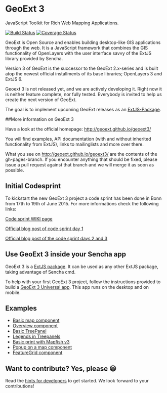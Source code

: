 # GeoExt 3

JavaScript Toolkit for Rich Web Mapping Applications.

[![Build Status](https://travis-ci.org/geoext/geoext3.svg?branch=master)](https://travis-ci.org/geoext/geoext3) [![Coverage Status](https://coveralls.io/repos/geoext/geoext3/badge.svg?branch=master&service=github)](https://coveralls.io/github/geoext/geoext3?branch=master)

GeoExt is Open Source and enables building desktop-like GIS applications through the web. It is a JavaScript framework that combines the GIS functionality of OpenLayers with the user interface savvy of the ExtJS library provided by Sencha.

Version 3 of GeoExt is the successor to the GeoExt 2.x-series and is built atop the newest official installments of its base libraries; OpenLayers 3 and ExtJS 6.

Geoext 3 is not released yet, and we are actively developing it. Right now it is neither feature complete, nor fully tested. Everybody is invited to help us create the next version of GeoExt. 

The goal is to implement upcoming GeoExt releases as an 
[ExtJS-Package](http://docs.sencha.com/cmd/5.x/cmd_packages/cmd_packages.html).

##More information on GeoExt 3

Have a look at the official homepage: http://geoext.github.io/geoext3/

You will find examples, API documentation (with and without inherited functionality from ExtJS), links to mailinglists and more over there.

What you see on http://geoext.github.io/geoext3/ are the contents of the gh-pages-branch. If you encounter anything that should be fixed, please issue a pull request against that branch and we will merge it as soon as possible.

## Initial Codesprint

To kickstart the new GeoExt 3 project a code sprint has been done in Bonn from 17th to 19th of June 2015.
For more informations check the following links:

[Code sprint WIKI page](https://github.com/geoext/geoext3/wiki/GeoExt-3-Codesprint)

[Official blog post of code sprint day 1](http://geoext.blogspot.de/2015/06/geoext-is-getting-3.html)

[Official blog post of the code sprint days 2 and 3](http://geoext.blogspot.de/2015/06/geoext-3-codesprint-day-2-and-3.html)

## Use GeoExt 3 inside your Sencha app

GeoExt 3 is a [ExtJS package](http://docs.sencha.com/cmd/6.x/cmd_packages/cmd_packages.html). It can be used as any other ExtJS package, taking advantage of Sencha cmd.

To help with your first GeoExt 3 project, follow the instructions provided to build a [GeoExt 3 Universal app](Universal%20app.md). This app runs on the desktop and on mobile.

## Examples

* [Basic map component](http://rawgit.com/geoext/geoext3/master/examples/component/map.html)
* [Overview component](http://rawgit.com/geoext/geoext3/master/examples/component/overviewMap.html)
* [Basic TreePanel](http://rawgit.com/geoext/geoext3/master/examples/tree/panel.html)
* [Legends in Treepanels](http://rawgit.com/geoext/geoext3/master/examples/tree/tree-legend-simple.html)
* [Basic print with Mapfish v3](http://rawgit.com/geoext/geoext3/master/examples/print/basic-mapfish.html)
* [Popup on a map component](http://rawgit.com/geoext/geoext3/master/examples/popup/gx-popup.html)
* [FeatureGrid component](http://rawgit.com/geoext/geoext3/master/examples/features/grid.html)


## Want to contribute? Yes, please 😀

Read the [hints for developers](development.md) to get started. We look forward
to your contributions!


